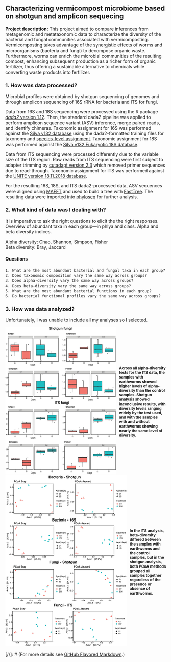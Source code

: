 ## Characterizing vermicompost microbiome based on shotgun and amplicon sequecing

**Project description:** This project aimed to compare inferences from metagenomic and metataxonomic 
data to characterize the diversity of the bacterial and fungal communities associated with vermicomposting.
Vermicomposting takes advantage of the synergistic effects of worms and microorganisms (bacteria and fungi) 
to decompose organic waste. Furthermore, worms can enrich the microbial communities of the resulting compost,
enhancing subsequent production as a richer form of organic fertilizer, thus offering a sustainable alternative 
to chemicals while converting waste products into fertilizer. 

### 1. How was data processed?

Microbial profiles were obtained by shotgun sequencing of genomes and through amplicon sequencing of 16S rRNA for bacteria and ITS for fungi.

Data from 16S and 18S sequencing were processed using the R package [*dada2* version 1.12](https://www.nature.com/articles/nmeth.3869). 
Then, the standard dada2 pipeline was applied to perform amplicon sequence variant (ASV)
inference, merge paired reads, and identify chimeras. Taxonomic assignment for 16S was
performed against the [Silva v132 database](https://doi.org/10.1093/nar/gks1219) using the dada2-formatted
training files for taxonomy and [species-level assignment](https://zenodo.org/record/1172783#.Y4l5PuzMI6A). Taxonomic
assignment for 18S was performed against the [Silva v132 Eukaryotic 18S database](https://zenodo.org/record/1447330#.Y4l5jOzMI6A).

Data from ITS sequencing were processed differently due to the variable size of the ITS region.
Raw reads from ITS sequencing were first subject to adapter trimming by [cutadapt version
2.3](https://doi.org/10.14806/ej.17.1.200) which removed primer sequences due to read-through. Taxonomic assignment for ITS was performed
against the [UNITE version 18.11.2018 database](https://unite.ut.ee/repository.php).

For the resulting 16S, 18S, and ITS dada2-processed data, ASV sequences were aligned using
[MAFFT](https://doi.org/10.1093/molbev/mst010) and used to build a tree with [FastTree](https://doi.org/10.1371/journal.pone.0009490). The resulting data were imported into [phyloseq](https://doi.org/10.1371/journal.pone.0061217) for further analysis.

### 2. What kind of data was I dealing with?
It is imperative to ask the right questions to elicit the the right responses. 
Overview of abundant taxa in each group—in phlya and class. Alpha and beta diversity indices. 

Alpha diversity: Chao, Shannon, Simpson, Fisher <br>
Beta diversity: Bray, Jaccard

#### **Questions**
    1. What are the most abundant bacterial and fungal taxa in each group?
    2. Does taxonomic composition vary the same way across groups?
    3. Does alpha-diversity vary the same way across groups?
    4. Does beta-diversity vary the same way across groups?
    5. What are the most abundant bacterial functions in each group?
    6. Do bacterial functional profiles vary the same way across groups?


### 3. How was data analyzed?
Unfortunately, I was unable to include all my analyses so I selected.

<html>
  <head>
    <style>
      .container {
        display: flex;
        align-items: center;
        justify-content: center
      }
      img {
        max-width: 100%
      }
      .image {
        flex-basis: 900%
      }
      .text {
        font-size: 10px;
        padding-left: 10px;
      }
    </style>
  </head>
  <body>
    <div class="container">
      <div class="image">
        <img src="images/Fungal-AD.jpeg"/>
      </div>
      <div class="text">
        <h3>Across all alpha-diversity tests for the ITS data, the samples with earthworms showed higher levels of alpha-diversity than the control                   samples. Shotgun analysis showed inconclusive results, with diversity levels ranging widely by the test used, and with the samples with                 and without earthworms showing nearly the same level of diversity.
        </h3>
      </div>
    </div>
  </body>
</html>



<html>
  <head>
    <style>
      .container {
        display: flex;
        align-items: center;
        justify-content: center
      }
      img {
        max-width: 100%
      }
      .image {
        flex-basis: 900%
      }
      .text {
        font-size: 10px;
        padding-left: 10px;
      }
    </style>
  </head>
  <body>
    <div class="container">
      <div class="image">
        <img src="images/pCoa-bacteria.jpeg"/>
      </div>
      <div class="text">
        <h3>In the ITS analysis, beta-diversity differed between the samples with earthworms and the control samples, but in the shotgun analysis, both             PCoA methods grouped all samples together regardless of the presence or absence of earthworms.
        </h3>
      </div>
    </div>
  </body>
</html>

[//]: # (For more details see [GitHub Flavored Markdown](https://guides.github.com/features/mastering-markdown/).)
